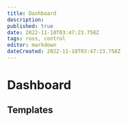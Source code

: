 ```yaml
---
title: Dashboard
description: 
published: true
date: 2022-11-18T03:47:23.758Z
tags: ross, control
editor: markdown
dateCreated: 2022-11-18T03:47:23.758Z
---
```


# Dashboard

## Templates